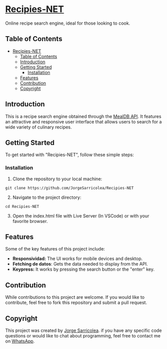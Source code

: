 # [Recipies-NET](https://recipies-net.netlify.app)

Online recipe search engine, ideal for those looking to cook.

## Table of Contents

- [Recipies-NET](#recipies-net)
  - [Table of Contents](#table-of-contents)
  - [Introduction](#introduction)
  - [Getting Started](#getting-started)
    - [Installation](#installation)
  - [Features](#features)
  - [Contribution](#contribution)
  - [Copyright](#copyright)

## Introduction

This is a recipe search engine obtained through the [MealDB API](https://www.themealdb.com/api.php). It features an attractive and responsive user interface that allows users to search for a wide variety of culinary recipes.

## Getting Started

To get started with "Recipies-NET", follow these simple steps:

### Installation

1. Clone the repository to your local machine:

```
git clone https://github.com/JorgeSarricolea/Recipies-NET
```

2. Navigate to the project directory:

```
cd Recipies-NET
```

3. Open the index.html file with Live Server (In VSCode) or with your favorite browser.

## Features

Some of the key features of this project include:

- **Responsividad:** The UI works for mobile devices and desktop.
- **Fetching de datos**: Gets the data needed to display from the API.
- **Keypress:** It works by pressing the search button or the "enter" key.

## Contribution

While contributions to this project are welcome. If you would like to contribute, feel free to fork this repository and submit a pull request.

## Copyright

This project was created by [Jorge Sarricolea](https://jorgesarricolea.com). if you have any specific code questions or would like to chat about programming, feel free to contact me on [WhatsApp](https://wa.me/529381095593).
